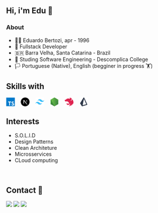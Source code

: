 ## Hi, i'm Edu 👋

### About
- 👨🏽 Eduardo Bertozi, apr - 1996
- 👷 Fullstack Developer
- 🇧🇷 Barra Velha, Santa Catarina - Brazil 
- 📘 Studing Software Engineering - Descomplica College
- 🏳 Portuguese (Native), English (begginer in progress 🏋)

## Skills with
<div style="display:flex;flex-directon:row;gap:16px;">
  <img src='https://raw.githubusercontent.com/devicons/devicon/refs/heads/master/icons/typescript/typescript-original.svg' style="width: 24px;">
  <img src='https://raw.githubusercontent.com/devicons/devicon/refs/heads/master/icons/nextjs/nextjs-original.svg' style="width: 24px;">
  <img src='https://raw.githubusercontent.com/devicons/devicon/refs/heads/master/icons/tailwindcss/tailwindcss-original.svg' style="width: 24px;">
  <img src='https://raw.githubusercontent.com/devicons/devicon/refs/heads/master/icons/nodejs/nodejs-original.svg' style="width: 24px;">
  <img src='https://raw.githubusercontent.com/devicons/devicon/refs/heads/master/icons/nestjs/nestjs-original.svg' style="width: 24px;">
  <img src='https://raw.githubusercontent.com/devicons/devicon/refs/heads/master/icons/prisma/prisma-original.svg' style="width: 24px;">
</div>

## Interests
- S.O.L.I.D
- Design Patterns
- Clean Architeture
- Microsservices
- CLoud computing

<br />

## Contact 📣

<div>
 <a href="https://discord.com/channels/@me/eduardobertozi#7174" target="_blank"><img src="https://img.shields.io/badge/Discord-7289DA?style=for-the-badge&logo=discord&logoColor=white" target="_blank"></a> 
  <a href = "mailto:edu.desenvolvedorweb@gmail.com"><img src="https://img.shields.io/badge/Gmail-D14836?style=for-the-badge&logo=gmail&logoColor=white" target="_blank"></a>
  <a href="https://www.linkedin.com/in/eduardo-bertozi" target="_blank"><img src="https://img.shields.io/badge/-LinkedIn-%230077B5?style=for-the-badge&logo=linkedin&logoColor=white" target="_blank"></a>   
</div>
